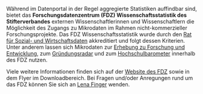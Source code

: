 Während im Datenportal in der Regel aggregierte Statistiken auffindbar sind, bietet das **Forschungsdatenzentrum (FDZ) Wissenschaftsstatistik des Stifterverbandes** externen Wissenschaftlerinnen und Wissenschaftlern die Möglichkeit des Zugangs zu Mikrodaten im Rahmen nicht-kommerzieller Forschungsprojekte. Das FDZ Wissenschaftsstatistik wurde durch den [Rat für Sozial- und Wirtschaftsdaten](https://www.ratswd.de/) akkreditiert und folgt dessen Kriterien. Unter anderem lassen sich Mikrodaten zur [Erhebung zu Forschung und Entwicklung](https://www.stifterverband.org/forschung-und-entwicklung), zum [Gründungsradar](https://www.gruendungsradar.de/) und zum [Hochschulbarometer](https://www.hochschul-barometer.de/) innerhalb des FDZ nutzen.  

Viele weitere Informationen finden sich auf der [Website des FDZ](https://www.fdz-wissenschaftsstatistik.de/) sowie in dem Flyer im Downloadbereich. 
Bei Fragen und/oder Anregungen rund um das FDZ können Sie sich an [Lena Finger](https://www.stifterverband.org/ueber_uns/mitarbeiter/finger_lena) wenden. 
